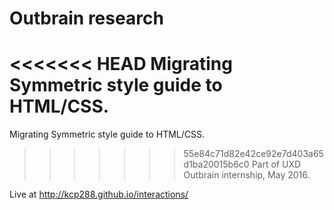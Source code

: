 # Outbrain research

<<<<<<< HEAD
Migrating Symmetric style guide to HTML/CSS. 
=======
Migrating Symmetric style guide to HTML/CSS.
>>>>>>> 55e84c71d82e42ce92e7d403a65d1ba20015b6c0
Part of UXD Outbrain internship, May 2016.

Live at http://kcp288.github.io/interactions/
